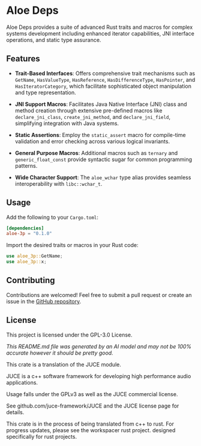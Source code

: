 # Aloe Deps

Aloe Deps provides a suite of advanced Rust traits and macros for complex systems development including enhanced iterator capabilities, JNI interface operations, and static type assurance.

## Features

- **Trait-Based Interfaces**: Offers comprehensive trait mechanisms such as `GetName`, `HasValueType`, `HasReference`, `HasDifferenceType`, `HasPointer`, and `HasIteratorCategory`, which facilitate sophisticated object manipulation and type representation.

- **JNI Support Macros**: Facilitates Java Native Interface (JNI) class and method creation through extensive pre-defined macros like `declare_jni_class`, `create_jni_method`, and `declare_jni_field`, simplifying integration with Java systems.

- **Static Assertions**: Employ the `static_assert` macro for compile-time validation and error checking across various logical invariants.

- **General Purpose Macros**: Additional macros such as `ternary` and `generic_float_const` provide syntactic sugar for common programming patterns.

- **Wide Character Support**: The `aloe_wchar` type alias provides seamless interoperability with `libc::wchar_t`.

## Usage

Add the following to your `Cargo.toml`:

```toml
[dependencies]
aloe-3p = "0.1.0"
```

Import the desired traits or macros in your Rust code:

```rust
use aloe_3p::GetName;
use aloe_3p::x;
```

## Contributing

Contributions are welcomed! Feel free to submit a pull request or create an issue in the [GitHub repository](https://github.com/klebs6/aloe-rs).

## License

This project is licensed under the GPL-3.0 License.

*This README.md file was generated by an AI model and may not be 100% accurate however it should be pretty good.*

This crate is a translation of the JUCE module.

JUCE is a c++ software framework for developing high performance audio applications.

Usage falls under the GPLv3 as well as the JUCE commercial license.

See github.com/juce-framework/JUCE and the JUCE license page for details.

This crate is in the process of being translated from c++ to rust. For progress updates, please see the workspacer rust project. designed specifically for rust projects.
